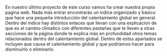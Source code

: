En nuestro último proyecto de este curso vamos ha crear nuestra propia pagina web.
Nada más entrar encontrarás un indice organizado y básico que hace una pequeña introducción del calentamiento global en general. Dentro del índice hay distintos enlaces que llevan con una explicacion de que es el cambio climatico con diferentes pestañas que te lleven a otras secciones de la página donde te explica más en profundidad otros temas relacionados  dentro del calentamiento global.
Dentro de estos apartados se incluyen que causa el calentamiento global y que podríamos hacer para disminuirlo o eliminarlo.

